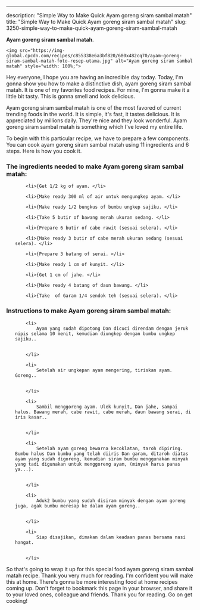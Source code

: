 ---
description: "Simple Way to Make Quick Ayam goreng siram sambal matah"
title: "Simple Way to Make Quick Ayam goreng siram sambal matah"
slug: 3250-simple-way-to-make-quick-ayam-goreng-siram-sambal-matah

<p>
	<strong>Ayam goreng siram sambal matah</strong>. 
	
</p>
<p>
	
	<img src="https://img-global.cpcdn.com/recipes/c855338e6a3bf820/680x482cq70/ayam-goreng-siram-sambal-matah-foto-resep-utama.jpg" alt="Ayam goreng siram sambal matah" style="width: 100%;">
	
	
</p>
<p>
	Hey everyone, I hope you are having an incredible day today. Today, I'm gonna show you how to make a distinctive dish, ayam goreng siram sambal matah. It is one of my favorites food recipes. For mine, I'm gonna make it a little bit tasty. This is gonna smell and look delicious.
</p>
	
<p>
	
</p>
<p>
	Ayam goreng siram sambal matah is one of the most favored of current trending foods in the world. It is simple, it's fast, it tastes delicious. It is appreciated by millions daily. They're nice and they look wonderful. Ayam goreng siram sambal matah is something which I've loved my entire life.
</p>

<p>
To begin with this particular recipe, we have to prepare a few components. You can cook ayam goreng siram sambal matah using 11 ingredients and 6 steps. Here is how you cook it.
</p>

<h3>The ingredients needed to make Ayam goreng siram sambal matah:</h3>

<ol>
	
		<li>{Get 1/2 kg of ayam. </li>
	
		<li>{Make ready 300 ml of air untuk mengungkep ayam. </li>
	
		<li>{Make ready 1/2 bungkus of bumbu ungkep sajiku. </li>
	
		<li>{Take 5 butir of bawang merah ukuran sedang. </li>
	
		<li>{Prepare 6 butir of cabe rawit (sesuai selera). </li>
	
		<li>{Make ready 3 butir of cabe merah ukuran sedang (sesuai selera). </li>
	
		<li>{Prepare 3 batang of serai. </li>
	
		<li>{Make ready 1 cm of kunyit. </li>
	
		<li>{Get 1 cm of jahe. </li>
	
		<li>{Make ready 4 batang of daun bawang. </li>
	
		<li>{Take  of Garam 1/4 sendok teh (sesuai selera). </li>
	
</ol>
<p>
	
</p>

<h3>Instructions to make Ayam goreng siram sambal matah:</h3>

<ol>
	
		<li>
			Ayam yang sudah dipotong Dan dicuci direndam dengan jeruk nipis selama 10 menit, kemudian diungkep dengan bumbu ungkep sajiku..
			
			
		</li>
	
		<li>
			Setelah air ungkepan ayam mengering, tiriskan ayam. Goreng..
			
			
		</li>
	
		<li>
			Sambil menggoreng ayam. Ulek kunyit, Dan jahe, sampai halus. Bawang merah, cabe rawit, cabe merah, daun bawang serai, di iris kasar..
			
			
		</li>
	
		<li>
			Setelah ayam goreng bewarna kecoklatan, taroh dipiring. Bumbu halus Dan bumbu yang telah diiris Dan garam, ditaroh diatas ayam yang sudah digoreng, kemudian siram bumbu menggunakan minyak yang tadi digunakan untuk menggoreng ayam, (minyak harus panas ya...).
			
			
		</li>
	
		<li>
			Aduk2 bumbu yang sudah disiram minyak dengan ayam goreng juga, agak bumbu meresap ke dalam ayam goreng..
			
			
		</li>
	
		<li>
			Siap disajikan, dimakan dalam keadaan panas bersama nasi hangat.
			
			
		</li>
	
</ol>

<p>
	
</p>

<p>
	So that's going to wrap it up for this special food ayam goreng siram sambal matah recipe. Thank you very much for reading. I'm confident you will make this at home. There's gonna be more interesting food at home recipes coming up. Don't forget to bookmark this page in your browser, and share it to your loved ones, colleague and friends. Thank you for reading. Go on get cooking!
</p>

